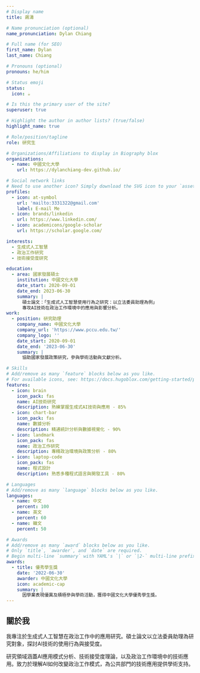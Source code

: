 ```yaml
---
# Display name
title: 蔣濤

# Name pronunciation (optional)
name_pronunciation: Dylan Chiang

# Full name (for SEO)
first_name: Dylan
last_name: Chiang

# Pronouns (optional)
pronouns: he/him

# Status emoji
status:
  icon: ☕️

# Is this the primary user of the site?
superuser: true

# Highlight the author in author lists? (true/false)
highlight_name: true

# Role/position/tagline
role: 研究生

# Organizations/Affiliations to display in Biography blox
organizations:
  - name: 中國文化大學
    url: https://dylanchiang-dev.github.io/

# Social network links
# Need to use another icon? Simply download the SVG icon to your `assets/media/icons/` folder.
profiles:
  - icon: at-symbol
    url: 'mailto:3331322@gmail.com'
    label: E-mail Me
  - icon: brands/linkedin
    url: https://www.linkedin.com/
  - icon: academicons/google-scholar
    url: https://scholar.google.com/

interests:
  - 生成式人工智慧
  - 政治工作研究
  - 技術接受度研究

education:
  - area: 國家發展碩士
    institution: 中國文化大學
    date_start: 2020-09-01
    date_end: 2023-06-30
    summary: |
      碩士論文：「生成式人工智慧使用行為之研究：以立法委員助理為例」
      專攻AI技術在政治工作環境中的應用與影響分析。
work:
  - position: 研究助理
    company_name: 中國文化大學
    company_url: 'https://www.pccu.edu.tw/'
    company_logo: ''
    date_start: 2020-09-01
    date_end: '2023-06-30'
    summary: |
      協助國家發展政策研究，參與學術活動與文獻分析。

# Skills
# Add/remove as many `feature` blocks below as you like.
# For available icons, see: https://docs.hugoblox.com/getting-started/page-builder/#icons
features:
  - icon: brain
    icon_pack: fas
    name: AI技術研究
    description: 熟練掌握生成式AI技術與應用 - 85%
  - icon: chart-bar
    icon_pack: fas
    name: 數據分析
    description: 精通統計分析與數據視覺化 - 90%
  - icon: landmark
    icon_pack: fas
    name: 政治工作研究
    description: 專精政治環境與政策分析 - 80%
  - icon: laptop-code
    icon_pack: fas
    name: 程式設計
    description: 熟悉多種程式語言與開發工具 - 80%

# Languages
# Add/remove as many `language` blocks below as you like.
languages:
  - name: 中文
    percent: 100
  - name: 英文
    percent: 60
  - name: 韓文
    percent: 50

# Awards
# Add/remove as many `award` blocks below as you like.
# Only `title`, `awarder`, and `date` are required.
# Begin multi-line `summary` with YAML's `|` or `|2-` multi-line prefix and indent 2 spaces below.
awards:
  - title: 優秀學生獎
    date: '2022-06-30'
    awarder: 中國文化大學
    icon: academic-cap
    summary: |
      因學業表現優異及積極參與學術活動，獲得中國文化大學優秀學生獎。
---
```


## 關於我

我專注於生成式人工智慧在政治工作中的應用研究。碩士論文以立法委員助理為研究對象，探討AI技術的使用行為與接受度。

研究領域涵蓋AI應用模式分析、技術接受度理論，以及政治工作環境中的技術應用。致力於理解AI如何改變政治工作模式，為公共部門的技術應用提供學術支持。
